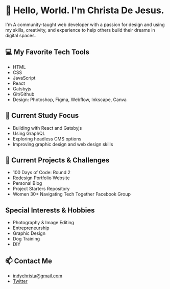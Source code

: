 
# 👧 Hello, World. I'm Christa De Jesus.

I'm A community-taught web developer with a passion for design and using my skills, creativity, and experience to help others build their dreams in digital spaces.

## 💻 My Favorite Tech Tools

- HTML
- CSS
- JavaScript
- React
- Gatsbyjs
- Git/Github
- Design: Photoshop, Figma, Webflow, Inkscape, Canva

## 🌱 Current Study Focus

- Building with React and Gatsbyjs
- Using GraphQL
- Exploring headless CMS options
- Improving graphic design and web design skills

## 📂 Current Projects & Challenges

- 100 Days of Code: Round 2
- Redesign Portfolio Website
- Personal Blog
- Project Starters Repository
- Women 30+ Navigating Tech Together Facebook Group

## Special Interests & Hobbies

- Photography & Image Editing
- Entrepreneurship
- Graphic Design
- Dog Training
- DIY

## 📫 Contact Me

- indychrista@gmail.com 
- [Twitter](https://twitter.com/indychrista)
